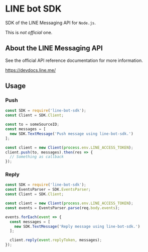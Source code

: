 # LINE bot SDK

SDK of the LINE Messaging API for `Node.js`.

This is *not official* one.

## About the LINE Messaging API

See the official API reference documentation for more information.

https://devdocs.line.me/

## Usage

### Push

```js
const SDK = require('line-bot-sdk');
const Client = SDK.Client;

const to = someSourceID;
const messages = [
  new SDK.TextMessage('Push message using line-bot-sdk.')
];

const client = new Client(process.env.LINE_ACCESS_TOKEN);
client.push(to, messages).then(res => {
  // Something as callback
});
```

### Reply

```js
const SDK = require('line-bot-sdk');
const EventsParser = SDK.EventsParser;
const Client = SDK.Client;

const client = new Client(process.env.LINE_ACCESS_TOKEN);
const events = EventsParser.parse(req.body.events);

events.forEach(event => {
  const messages = [
    new SDK.TextMessage('Reply message using line-bot-sdk.')
  ];

  client.reply(event.replyToken, messages);
});
```

